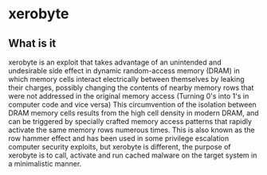 # xerobyte

## What is it
xerobyte is an exploit that takes advantage of an unintended and undesirable side effect in dynamic random-access memory (DRAM) in which memory cells interact electrically between themselves by leaking their charges, possibly changing the contents of nearby memory rows that were not addressed in the original memory access (Turning 0's into 1's in computer code and vice versa) This circumvention of the isolation between DRAM memory cells results from the high cell density in modern DRAM, and can be triggered by specially crafted memory access patterns that rapidly activate the same memory rows numerous times. This is also known as the row hammer effect and has been used in some privilege escalation computer security exploits, but xerobyte is different, the purpose of xerobyte is to call, activate and run cached malware on the target system in a minimalistic manner.

